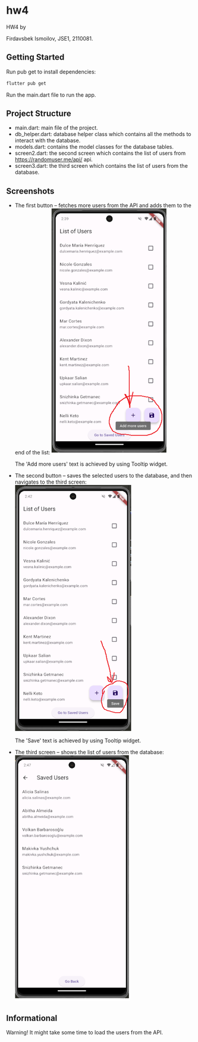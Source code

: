 # hw4

HW4 by

Firdavsbek Ismoilov,    JSE1,    2110081.

## Getting Started

Run pub get to install dependencies:

```bash
flutter pub get
```

Run the main.dart file to run the app.

## Project Structure

- main.dart: main file of the project.
- db_helper.dart: database helper class which contains all the methods to interact with the database.
- models.dart: contains the model classes for the database tables.
- screen2.dart: the second screen which contains the list of users from <https://randomuser.me/api/> api.
- screen3.dart: the third screen which contains the list of users from the database.

## Screenshots

- The first button – fetches more users from the API and adds them to the end of the list:
![Screen 1](./screenshots/image1.png)

    The 'Add more users' text is achieved by using Tooltip widget.

- The second button – saves the selected users to the database, and then navigates to the third screen:
![Screen 2](./screenshots/image2.png)

    The 'Save' text is achieved by using Tooltip widget.

- The third screen – shows the list of users from the database:
![Screen 3](./screenshots/image3.png)

## Informational

Warning! It might take some time to load the users from the API.
